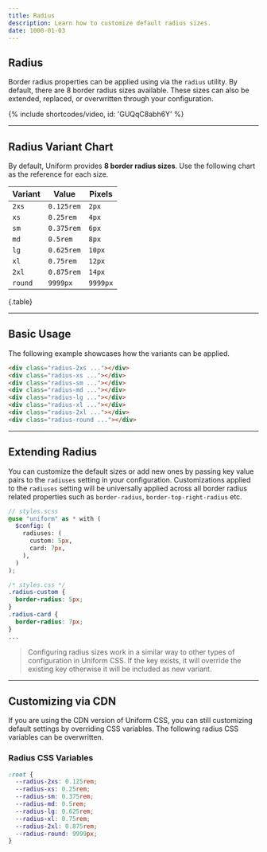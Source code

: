 ```yaml
---
title: Radius
description: Learn how to customize default radius sizes.
date: 1000-01-03
---
```


## Radius

Border radius properties can be applied using via the `radius` utility. By default, there are 8 border radius sizes available. These sizes can also be extended, replaced, or overwritten through your configuration.

{% include shortcodes/video, id: 'GUQqC8abh6Y' %}

---

## Radius Variant Chart

By default, Uniform provides **8 border radius sizes**. Use the following chart as the reference for each size.

| Variant | Value | Pixels |
| - | - | - |
| `2xs` | `0.125rem` | `2px` |
| `xs` | `0.25rem` | `4px` |
| `sm` | `0.375rem` | `6px` |
| `md` | `0.5rem` | `8px` |
| `lg` | `0.625rem` | `10px` |
| `xl` | `0.75rem` | `12px` |
| `2xl` | `0.875rem` | `14px` |
| `round` | `9999px` | `9999px` |

{.table}

---

## Basic Usage

The following example showcases how the variants can be applied.

<div class="bg-silver-200 p-20 h-200px radius-md">
  <div class="grid grid-cols-8 gap-18">
    <div class="ratio-square radius-2xs bg-black">
    </div>
    <div class="ratio-square radius-xs bg-black">
    </div>
    <div class="ratio-square radius-sm bg-black">
    </div>
    <div class="ratio-square radius-md bg-black">
    </div>
    <div class="ratio-square radius-lg bg-black">
    </div>
    <div class="ratio-square radius-xl bg-black">
    </div>
    <div class="ratio-square radius-2xl bg-black">
    </div>
    <div class="ratio-square radius-round bg-black">
    </div>
  </div>
</div>

```html
<div class="radius-2xs ..."></div>
<div class="radius-xs ..."></div>
<div class="radius-sm ..."></div>
<div class="radius-md ..."></div>
<div class="radius-lg ..."></div>
<div class="radius-xl ..."></div>
<div class="radius-2xl ..."></div>
<div class="radius-round ..."></div>
```

---

## Extending Radius

You can customize the default sizes or add new ones by passing key value pairs to the `radiuses` setting in your configuration. Customizations applied to the `radiuses` setting will be universally applied across all border radius related properties such as `border-radius`, `border-top-right-radius` etc.

```scss
// styles.scss
@use "uniform" as * with (
  $config: (
    radiuses: (
      custom: 5px,
      card: 7px,
    ),
  )
);
```

```css
/* styles.css */
.radius-custom {
  border-radius: 5px;
}
.radius-card {
  border-radius: 7px;
}
...
```

> Configuring radius sizes work in a similar way to other types of configuration in Uniform CSS. If the key exists, it will override the existing key otherwise it will be included as new variant.

---


## Customizing via CDN

If you are using the CDN version of Uniform CSS, you can still customizing default settings by overriding CSS variables. The following radius CSS variables can be overwritten.

### Radius CSS Variables

```css
:root {
  --radius-2xs: 0.125rem;
  --radius-xs: 0.25rem;
  --radius-sm: 0.375rem;
  --radius-md: 0.5rem;
  --radius-lg: 0.625rem;
  --radius-xl: 0.75rem;
  --radius-2xl: 0.875rem;
  --radius-round: 9999px;
}
```